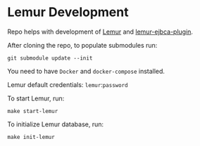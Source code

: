 # Lemur Development

Repo helps with development of [Lemur](https://github.com/Netflix/lemur) and [lemur-ejbca-plugin](https://github.com/c2company/lemur-ejbca-plugin).

After cloning the repo, to populate submodules run:

```shell script
git submodule update --init
```

You need to have `Docker` and `docker-compose` installed.

Lemur default credentials: `lemur`:`password`

To start Lemur, run:

```shell script
make start-lemur
```

To initialize Lemur database, run:

```shell script
make init-lemur
```
